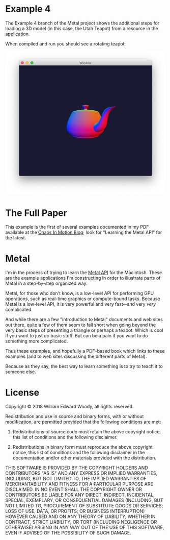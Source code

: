 # Example 4

The Example 4 branch of the Metal project shows the additional steps for loading a 3D model (in this case, the Utah Teapot) from a resource in the application.

When compiled and run you should see a rotating teapot:

![Screen Shot 4](Images/ScreenShot.png)

# The Full Paper

This example is the first of several examples documented in my PDF available at the [Chaos In Motion Blog](https://chaosinmotion.blog/papers/); look for "Learning the Metal API" for the latest.

# Metal

I'm in the process of trying to learn the [Metal API](https://developer.apple.com/metal/) for the Macintosh. These are the example applications I'm constructing in order to illustrate parts of Metal in a step-by-step organized way.

Metal, for those who don't know, is a low-level API for performing GPU operations, such as real-time graphics or compute-bound tasks. Because Metal is a low-level API, it is very powerful and very fast--and very *very* complicated.

And while there are a few "introduction to Metal" documents and web sites out there, quite a few of them seem to fall short when going beyond the very basic steps of presenting a triangle or perhaps a teapot. Which is cool if you want to just do basic stuff. But can be a pain if you want to do something more complicated.

Thus these examples, and hopefully a PDF-based book which links to these examples (and to web sites discussing the different parts of Metal).

Because as they say, the best way to learn something is to try to teach it to someone else.

# License

Copyright &copy; 2018 William Edward Woody, all rights reserved.

Redistribution and use in source and binary forms, with or without
modification, are permitted provided that the following conditions are met:

1. Redistributions of source code must retain the above copyright notice, this list of conditions and the following disclaimer.

2. Redistributions in binary form must reproduce the above copyright notice, this list of conditions and the following disclaimer in the documentation and/or other materials provided with the distribution.

THIS SOFTWARE IS PROVIDED BY THE COPYRIGHT HOLDERS AND CONTRIBUTORS "AS IS" AND ANY EXPRESS OR IMPLIED WARRANTIES, INCLUDING, BUT NOT LIMITED TO, THE IMPLIED WARRANTIES OF MERCHANTABILITY AND FITNESS FOR A PARTICULAR PURPOSE ARE DISCLAIMED. IN NO EVENT SHALL THE COPYRIGHT OWNER OR CONTRIBUTORS BE LIABLE FOR ANY DIRECT, INDIRECT, INCIDENTAL, SPECIAL, EXEMPLARY, OR CONSEQUENTIAL DAMAGES (INCLUDING, BUT NOT LIMITED TO, PROCUREMENT OF SUBSTITUTE GOODS OR SERVICES; LOSS OF USE, DATA, OR PROFITS; OR BUSINESS INTERRUPTION) HOWEVER CAUSED AND ON ANY THEORY OF LIABILITY, WHETHER IN CONTRACT, STRICT LIABILITY, OR TORT (INCLUDING NEGLIGENCE OR OTHERWISE) ARISING IN ANY WAY OUT OF THE USE OF THIS SOFTWARE, EVEN IF ADVISED OF THE POSSIBILITY OF SUCH DAMAGE.
